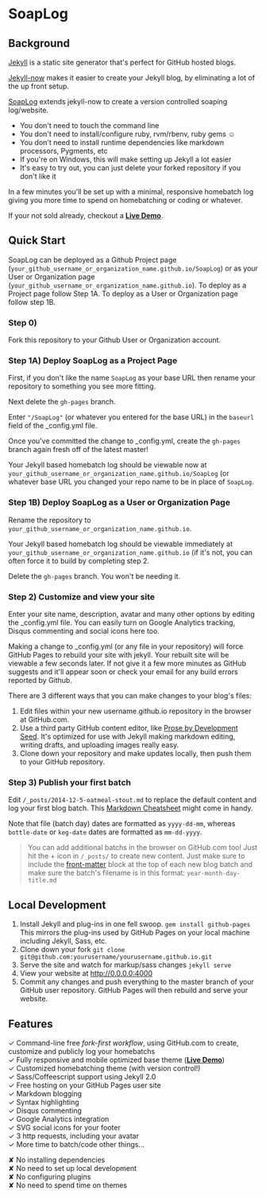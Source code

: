 # SoapLog

## Background
[Jekyll](https://github.com/jekyll/jekyll) is a static site generator that's perfect for GitHub hosted blogs.

[Jekyll-now](https://github.com/barryclark/jekyll-now) makes it easier to create your Jekyll blog, by eliminating a lot of the up front setup.

[SoapLog](https://github.com/benjholla/SoapLog) extends jekyll-now to create a version controlled soaping log/website.

- You don't need to touch the command line
- You don't need to install/configure ruby, rvm/rbenv, ruby gems :relaxed:
- You don't need to install runtime dependencies like markdown processors, Pygments, etc
- If you're on Windows, this will make setting up Jekyll a lot easier
- It's easy to try out, you can just delete your forked repository if you don't like it

In a few minutes you'll be set up with a minimal, responsive homebatch log giving you more time to spend on homebatching or coding or whatever.

If your not sold already, checkout a **[Live Demo](https://benjholla.github.io/SoapLog/)**.

## Quick Start
SoapLog can be deployed as a Github Project page (`your_github_username_or_organization_name.github.io/SoapLog`) or as your User or Organization page (`your_github_username_or_organization_name.github.io`).  To deploy as a Project page follow Step 1A.  To deploy as a User or Organization page follow step 1B.

### Step 0)

Fork this repository to your Github User or Organization account.

### Step 1A) Deploy SoapLog as a Project Page

First, if you don't like the name `SoapLog` as your base URL then rename your repository to something you see more fitting.

Next delete the `gh-pages` branch.

Enter `"/SoapLog"` (or whatever you entered for the base URL) in the `baseurl` field of the _config.yml file.

Once you've committed the change to _config.yml, create the `gh-pages` branch again fresh off of the latest master!

Your Jekyll based homebatch log should be viewable now at `your_github_username_or_organization_name.github.io/SoapLog` (or whatever base URL you changed your repo name to be in place of `SoapLog`.

### Step 1B) Deploy SoapLog as a User or Organization Page

Rename the repository to `your_github_username_or_organization_name.github.io`.

Your Jekyll based homebatch log should be viewable immediately at `your_github_username_or_organization_name.github.io` (if it's not, you can often force it to build by completing step 2.

Delete the `gh-pages` branch.  You won't be needing it.

### Step 2) Customize and view your site

Enter your site name, description, avatar and many other options by editing the _config.yml file. You can easily turn on Google Analytics tracking, Disqus commenting and social icons here too.

Making a change to _config.yml (or any file in your repository) will force GitHub Pages to rebuild your site with jekyll. Your rebuilt site will be viewable a few seconds later. If not give it a few more minutes as GitHub suggests and it'll appear soon or check your email for any build errors reported by Github.

There are 3 different ways that you can make changes to your blog's files:

1. Edit files within your new username.github.io repository in the browser at GitHub.com.
2. Use a third party GitHub content editor, like [Prose by Development Seed](http://prose.io). It's optimized for use with Jekyll making markdown editing, writing drafts, and uploading images really easy.
3. Clone down your repository and make updates locally, then push them to your GitHub repository.
  
### Step 3) Publish your first batch

Edit `/_posts/2014-12-5-oatmeal-stout.md` to replace the default content and log your first blog batch. This [Markdown Cheatsheet](http://www.jekyllnow.com/Markdown-Style-Guide/) might come in handy.

Note that file (batch day) dates are formatted as `yyyy-dd-mm`, whereas `bottle-date` or `keg-date` dates are formatted as `mm-dd-yyyy`.

> You can add additional batchs in the browser on GitHub.com too! Just hit the + icon in `/_posts/` to create new content. Just make sure to include the [front-matter](http://jekyllrb.com/docs/frontmatter/) block at the top of each new blog batch and make sure the batch's filename is in this format: `year-month-day-title.md`

## Local Development

1. Install Jekyll and plug-ins in one fell swoop. `gem install github-pages` This mirrors the plug-ins used by GitHub Pages on your local machine including Jekyll, Sass, etc.
2. Clone down your fork `git clone git@github.com:yourusername/yourusername.github.io.git`
3. Serve the site and watch for markup/sass changes `jekyll serve`
4. View your website at http://0.0.0.0:4000
5. Commit any changes and push everything to the master branch of your GitHub user repository. GitHub Pages will then rebuild and serve your website.

## Features

✓ Command-line free _fork-first workflow_, using GitHub.com to create, customize and publicly log your homebatchs  
✓ Fully responsive and mobile optimized base theme (**[Live Demo](https://benjholla.github.io/SoapLog/)**)  
✓ Customized homebatching theme (with version control!)  
✓ Sass/Coffeescript support using Jekyll 2.0  
✓ Free hosting on your GitHub Pages user site  
✓ Markdown blogging  
✓ Syntax highlighting  
✓ Disqus commenting  
✓ Google Analytics integration  
✓ SVG social icons for your footer  
✓ 3 http requests, including your avatar  
✓ More time to batch/code other things...  

✘ No installing dependencies  
✘ No need to set up local development  
✘ No configuring plugins  
✘ No need to spend time on themes  
